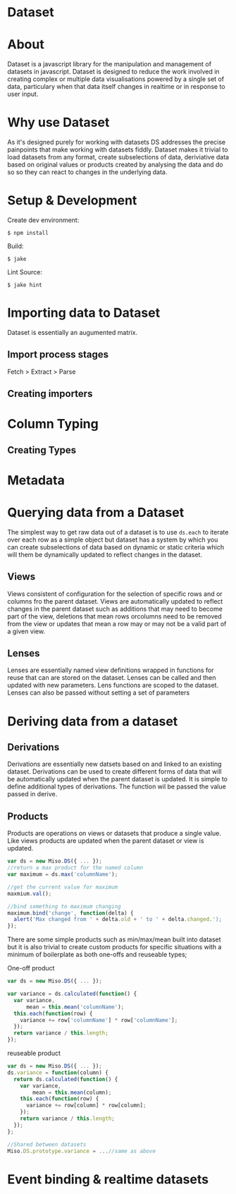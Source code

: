 Dataset
==============

# About
Dataset is a javascript library for the manipulation and management of datasets in javascript. Dataset is designed to reduce the work involved in creating complex or multiple data visualisations powered by a single set of data, particulary when that data itself changes in realtime or in response to user input. 

# Why use Dataset
As it's designed purely for working with datasets DS addresses the precise painpoints that make working with datasets fiddly. Dataset makes it trivial to load datasets from any format, create subselections of data, deriviative data based on original values or products created by analysing the data and do so so they can react to changes in the underlying data. 

# Setup & Development

Create dev environment:

```
$ npm install
```

Build:

```
$ jake
```

Lint Source:

```
$ jake hint
```

# Importing data to Dataset
Dataset is essentially an augumented matrix.

## Import process stages
Fetch > Extract > Parse

## Creating importers

# Column Typing

## Creating Types

# Metadata

# Querying data from a Dataset
The simplest way to get raw data out of a dataset is to use `ds.each` to iterate over each row as a simple object but dataset has a system by which you can create subselections of data based on dynamic or static criteria which will them be dynamically updated to reflect changes in the dataset.

## Views 
Views consistent of configuration for the selection of specific rows and or columns fro the parent dataset. Views are automatically updated to reflect changes in the parent dataset such as additions that may need to become part of the view, deletions that mean rows orcolumns need to be removed from the view or updates that mean a row may or may not be a valid part of a given view. 

## Lenses
Lenses are essentially named view definitions wrapped in functions for reuse that can are stored on the dataset. Lenses can be called and then updated with new parameters. Lens functions are scoped to the dataset. Lenses can also be passed without setting a set of parameters

# Deriving data from a dataset

## Derivations
Derivations are essentially new datsets based on and linked to an existing dataset. Derivations can be used to create different forms of data that will be automatically updated when the parent dataset is updated. It is simple to define additional types of derivations. The function wil be passed the value passed in derive.

## Products
Products are operations on views or datasets that produce a single value. Like views products are updated when the parent dataset or view is updated.

```javascript
var ds = new Miso.DS({ ... });
//return a max product for the named column
var maximum = ds.max('columnName'); 

//get the current value for maximum
maxmium.val();

//bind something to maximum changing
maximum.bind('change', function(delta) {
  alert('Max changed from ' + delta.old + ' to ' + delta.changed.');
});
```

There are some simple products such as min/max/mean built into dataset but it is also trivial to create custom products for specific situations with a minimum of boilerplate as both one-offs and reuseable types;

One-off product

```javascript
var ds = new Miso.DS({ ... });

var variance = ds.calculated(function() {
  var variance, 
      mean = this.mean('columnName');
  this.each(function(row) {
    variance += row['columnName'] * row['columnName'];
  });
  return variance / this.length;
});
```

reuseable product

```javascript
var ds = new Miso.DS({ ... });
ds.variance = function(column) {
  return ds.calculated(function() {
    var variance, 
        mean = this.mean(column);
    this.each(function(row) {
      variance += row[column] * row[column];
    });
    return variance / this.length;
  });
};

//Shared between datasets
Miso.DS.prototype.variance = ...//same as above
```


# Event binding &amp; realtime datasets
